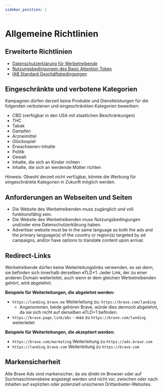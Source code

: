 ```yaml
---
sidebar_position: 1
---
```


# Allgemeine Richtlinien

## Erweiterte Richtlinien

- [Datenschutzerklärung für Werbetreibende](https://brave.com/privacy/advertiser/)
- [Nutzungsbedingungen des Basic Attention Token](https://basicattentiontoken.org/advertiser-terms-of-service/)
- [IAB Standard Geschäftsbedingungen](https://www.iab.com/wp-content/uploads/2015/06/IAB_4As-tsandcs-FINAL.pdf)

## Eingeschränkte und verbotene Kategorien

Kampagnen dürfen derzeit keine Produkte und Dienstleistungen für die folgenden verbotenen und eingeschränkten Kategorien bewerben:

- CBD (verfügbar in den USA mit staatlichen Beschränkungen)
- THC
- Tabak
- Dampfen
- Arzneimittel
- Glücksspiel
- Erwachsenen-Inhalte
- Politik
- Gewalt
- Inhalte, die sich an Kinder richten
- Inhalte, die sich an werdende Mütter richten

Hinweis: Obwohl derzeit nicht verfügbar, könnte die Werbung für eingeschränkte Kategorien in Zukunft möglich werden.

## Anforderungen an Webseiten und Seiten

- Die Website des Werbetreibenden muss zugänglich und voll funktionsfähig sein.
- Die Website des Werbetreibenden muss Nutzungsbedingungen und/oder eine Datenschutzerklärung haben.
- Advertiser website must be in the same language as both the ads and the primary language(s) of the country or region(s) targeted by ad campaigns, and/or have options to translate content upon arrival.

## Redirect-Links

Werbetreibende dürfen keine Weiterleitungslinks verwenden, es sei denn, sie befinden sich innerhalb derselben eTLD+1. Jeder Link, der zu einer anderen Domain weiterleitet, auch wenn er dem gleichen Werbetreibenden gehört, wird abgelehnt.

**Beispiele für Weiterleitungen, die abgelehnt werden:**

- `https://landing.brave.me` Weiterleitung zu: `https://brave.com/landing`
  - Angenommen, beide gehören Brave, würde dies dennoch abgelehnt, da sie sich nicht auf derselben eTLD+1 befinden.
- `https://brave.page.link/abc` - was zu `https://brave.com/landing` weiterleitet

**Beispiele für Weiterleitungen, die akzeptiert werden:**

- `https://brave.com/marketing` Weiterleitung zu `https://ads.brave.com`
- `https://landing.brave.com` Weiterleitung zu `https://brave.com`

## Markensicherheit

Alle Brave Ads sind markensicher, da sie direkt im Browser oder auf Suchmaschinenebene angezeigt werden und nicht vor, zwischen oder nach Inhalten auf expliziten oder potenziell unsicheren Drittanbieter-Websites.
